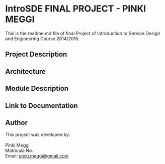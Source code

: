 # IntroSDE FINAL PROJECT - PINKI MEGGI
This is the readme.md file of final Project of Introduction to Service Design and Engineering Course 2014/2015.

## Project Description

## Architecture

## Module Description

## Link to Documentation

## Author
This project was developed by:<br><br>
 Pinki Meggi<br>
 Matricula No.<br>
 Email: pinki.meggi@gmail.com<br>


